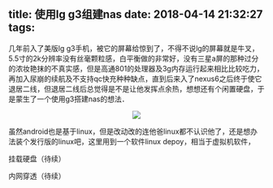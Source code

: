 title: 使用lg g3组建nas
date: 2018-04-14 21:32:27
tags:
---
几年前入了美版lg g3手机，被它的屏幕给惊到了，不得不说lg的屏幕就是牛叉，5.5寸的2k分辨率没有丝毫颗粒感，白平衡做的非常好，没有三星a屏的那种过分的浓妆艳抹的不真实感，但是高通801的处理器及3g内存运行起来相比比较吃力，再加入尿崩的续航及不支持qc快充种种缺点，直到后来入了nexus6之后终于使它退居二线，但退居二线后总觉得是不是让他发挥点余热，想想还有个闲置硬盘，于是蒙生了一个使用g3搭建nas的想法．

<div style="text-align: center">
	<img src="/image/nas/g3.jpg" style="max-width: 400px">
</div>

虽然android也是基于linux，但是改动改的连他爸linux都不认识他了，还是想办法装个发行版的linux吧，这里用到一个软件linux depoy，相当于虚拟机软件，




挂载硬盘（待续）



内网穿透（待续）

